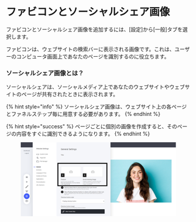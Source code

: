 # ファビコンとソーシャルシェア画像

ファビコンとソーシャルシェア画像を追加するには、\[設定]から\[一般]タブを選択します。

ファビコンは、ウェブサイトの検索バーに表示される画像です。これは、ユーザーのコンピュータ画面上であなたのページを識別するのに役立ちます。

### ソーシャルシェア画像とは？

ソーシャルシェアは、ソーシャルメディア上であなたのウェブサイトやウェブサイトのページが共有されたときに表示されます。

{% hint style="info" %}
ソーシャルシェア画像は、ウェブサイト上の各ページとファネルステップ毎に用意する必要があります。
{% endhint %}

{% hint style="success" %}
ページごとに個別の画像を作成すると、そのページの内容をすぐに識別できるようになります。
{% endhint %}

<figure><img src="../../.gitbook/assets/image-12.png" alt=""><figcaption></figcaption></figure>
